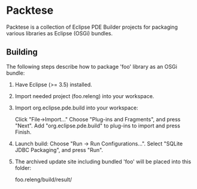 Packtese
========

Packtese is a collection of Eclipse PDE Builder projects for packaging various libraries as Eclipse (OSGi) bundles.

Building
--------

The following steps describe how to package 'foo' library as an OSGi bundle:

1. Have Eclipse (>= 3.5) installed.

2. Import needed project (foo.releng) into your workspace.

3. Import org.eclipse.pde.build into your workspace:

    Click "File->Import..."
    Choose "Plug-ins and Fragments", and press "Next".
    Add "org.eclipse.pde.build" to plug-ins to import and press Finish.

4. Launch build:
    Choose "Run -> Run Configurations...".
    Select "SQLite JDBC Packaging", and press "Run".

5. The archived update site including bundled 'foo' will be placed into this folder:

    foo.releng/build/result/
